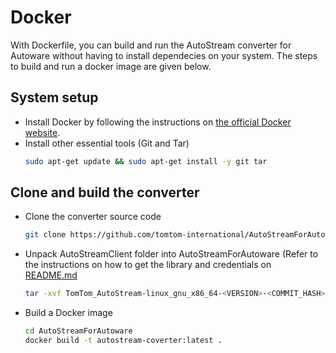 # Docker

With Dockerfile, you can build and run the AutoStream converter for Autoware without having to install dependecies on your system.
The steps to build and run a docker image are given below.

## System setup 
- Install Docker by following the instructions on [the official Docker website](https://docs.docker.com/engine/install/).
- Install other essential tools (Git and Tar)
  ```bash
  sudo apt-get update && sudo apt-get install -y git tar
  ```

## Clone and build the converter
- Clone the converter source code
  ```bash
  git clone https://github.com/tomtom-international/AutoStreamForAutoware.git
  ```
- Unpack AutoStreamClient folder into AutoStreamForAutoware (Refer to the instructions on how to get the library and credentials on [README.md](/README.md)
  ```bash
  tar -xvf TomTom_AutoStream-linux_gnu_x86_64-<VERSION>-<COMMIT_HASH>.tar.gz -C AutoStreamForAutoware
  ```
- Build a Docker image
  ```bash
  cd AutoStreamForAutoware
  docker build -t autostream-coverter:latest .
  ```